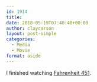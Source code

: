 ```yaml
---
id: 1914
title: 
date: 2018-05-19T07:40:40+00:00
author: claycarson
layout: post-simple
categories: 
  - Media
  - Movie
format: aside
---
```

I finished watching [Fahrenheit 451](https://www.imdb.com/title/tt0360556/).